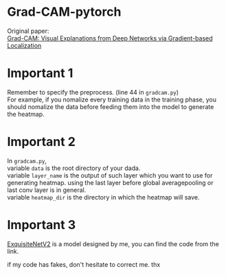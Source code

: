 # Grad-CAM-pytorch
Original paper:  
[Grad-CAM: Visual Explanations from Deep Networks via Gradient-based Localization](https://pytorch.org/)

# Important 1
Remember to specify the preprocess. (line 44 in `gradcam.py`)  
For example, if you nomalize every training data in the training phase, you should nomalize
the data before feeding them into the model to generate the heatmap.

# Important 2
In `gradcam.py`,  
variable `data` is the root directory of your dada.  
variable `layer_name` is the output of such layer which you want to use for generating heatmap. using the last layer before global averagepooling or last conv layer is in general.  
variable `heatmap_dir` is the directory in which the heatmap will save.

# Important 3
[ExquisiteNetV2](https://github.com/shyhyawJou/ExquisiteNetV2) is a model designed by me, you can find the code from the link.

if my code has fakes, don't hesitate to correct me. thx
